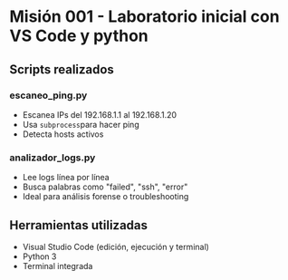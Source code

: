 # Misión 001 - Laboratorio inicial con VS Code y python

## Scripts realizados

### escaneo_ping.py
- Escanea IPs del 192.168.1.1 al 192.168.1.20
- Usa `subprocess`para hacer ping
- Detecta hosts activos

### analizador_logs.py
- Lee logs línea por línea
- Busca palabras como "failed", "ssh", "error"
- Ideal para análisis forense o troubleshooting

## Herramientas utilizadas
- Visual Studio Code (edición, ejecución y terminal)
- Python 3
- Terminal integrada